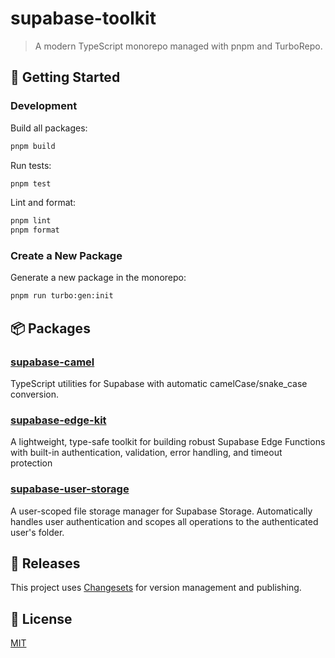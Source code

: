 # supabase-toolkit

> A modern TypeScript monorepo managed with pnpm and TurboRepo.

## 🚀 Getting Started

### Development

Build all packages:

```sh
pnpm build
```

Run tests:

```sh
pnpm test
```

Lint and format:

```sh
pnpm lint
pnpm format
```

### Create a New Package

Generate a new package in the monorepo:

```sh
pnpm run turbo:gen:init
```

## 📦 Packages

### [supabase-camel](./packages/supabase-camel/README.md)

TypeScript utilities for Supabase with automatic camelCase/snake_case conversion.

### [supabase-edge-kit](./packages/supabase-edge-kit/README.md)

A lightweight, type-safe toolkit for building robust Supabase Edge Functions with built-in authentication, validation, error handling, and timeout protection

### [supabase-user-storage](./packages/supabase-user-storage/README.md)

A user-scoped file storage manager for Supabase Storage. Automatically handles user authentication and scopes all operations to the authenticated user's folder.


## 🚢 Releases

This project uses [Changesets](https://github.com/changesets/changesets) for version management and publishing.

## 📄 License

[MIT](LICENSE)
